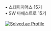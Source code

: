 • 스테이지어스 15기<br/>
• SW 마에스트로 15기<br/><br/>
[![Solved.ac Profile](http://mazassumnida.wtf/api/v2/generate_badge?boj=pine7420)](https://solved.ac/pine7420)
